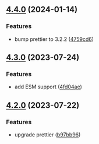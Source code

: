 ## [4.4.0](https://github.com/atomicpages/prettier-config/compare/v4.3.0...v4.4.0) (2024-01-14)


### Features

* bump prettier to 3.2.2 ([4759cd6](https://github.com/atomicpages/prettier-config/commit/4759cd6bd89878627f2d3854fc143681874bd79e))

## [4.3.0](https://github.com/atomicpages/prettier-config/compare/v4.2.0...v4.3.0) (2023-07-24)

### Features

- add ESM support
  ([4fd04ae](https://github.com/atomicpages/prettier-config/commit/4fd04ae8f12b38817697998f643a4d07d6e4dd68))

## [4.2.0](https://github.com/atomicpages/prettier-config/compare/v4.1.0...v4.2.0) (2023-07-22)

### Features

- upgrade prettier
  ([b97bb96](https://github.com/atomicpages/prettier-config/commit/b97bb96291d7ba864e621ae3e2a27e6b7d392d4b))
